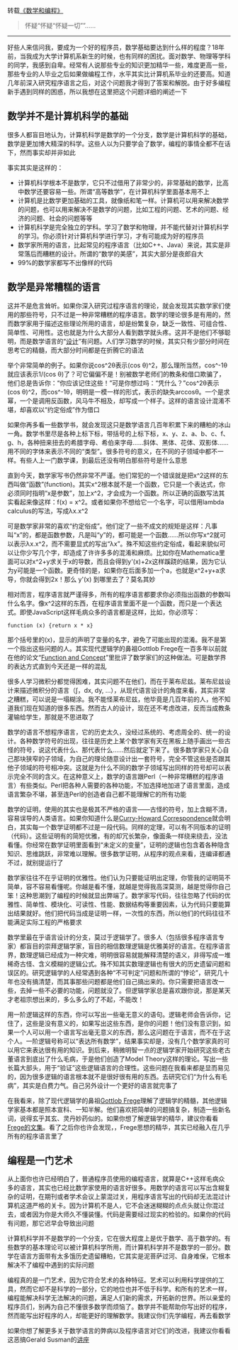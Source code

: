 转载[《数学和编程》](http://www.yinwang.org/blog-cn/2015/07/04/math)

>怀疑“怀疑“怀疑一切””……

----

好些人来信问我，要成为一个好的程序员，数学基础要达到什么样的程度？18年前，当我成为大学计算机系新生的时候，也有同样的困扰。面对数学、物理等学科的同学，我感到自卑。经常有人说那些专业的知识更加精华一些，难度更高一些，那些专业的人毕业之后如果做编程工作，水平其实比计算机系毕业的还要高。知道几年前深入研究程序语言之后，对这个问题我才得到了答案和解脱。由于好多编程新手遇到同样的困惑，所以我想在这里把这个问题详细的阐述一下

## 数学并不是计算机科学的基础

很多人都盲目地认为，计算机科学是数学的一个分支，数学是计算机科学的基础，数学是更加博大精深的科学。这些人以为只要学会了数学，编程的事情全都不在话下，然而事实却并非如此

事实其实是这样的：

* 计算机科学根本不是数学，它只不过借用了非常少的，非常基础的数学，比高中数学还要容易一些。所谓“高等数学”，在计算机科学里面基本用不上
* 计算机是比数学更加基础的工具，就像纸和笔一样。计算机可以用来解决数学的问题，也可以用来解决不是数学的问题，比如工程的问题、艺术的问题、经济的问题、社会的问题等等
* 计算机科学是完全独立的学科。学习了数学和物理，并不能代替对计算机科学的学习。你必须针对计算机科学进行学习，才有可能成为好的程序员
* 数学家所用的语言，比起常见的程序语言（比如C++、Java）来说，其实是非常落后而糟糕的设计。所谓的“数学的美感”，其实大部分是夜郎自大
* 99%的数学家都写不出像样的代码

## 数学是异常糟糕的语言

这并不是危言耸听。如果你深入研究过程序语言的理论，就会发现其实数学家们使用的那些符号，只不过是一种非常糟糕的程序语言。数学的理论很多是有用的，然而数学家用于描述这些理论所用的语言，却是纷繁复杂，缺乏一致性、可组合性、简单性、可用性。这也就是为什么大部分人看到数学就头疼。这并不是他们不够聪明，而是数学语言的“[设计](http://www.yinwang.org/blog-cn/2015/03/17/design)”有问题。人们学习数学的时候，其实只有少部分时间在思考它的精髓，而大部分时间都是在折腾它的语法

举个非常简单的例子。如果你说cos^2θ表示(cos θ)^2，那么理所当然，cos^-1θ就应该表示1/(cos θ)了？可它偏偏不是！别被数学老师们的教条和借口欺骗了，他们总是告诉你：“你应该记住这些！”可是你想过吗：“凭什么？”cos^2θ表示(cos θ)^2，而cos^-1θ，明明是一模一样的形式，表示的缺失arccosθ。一个是求幂，一个是调用反函数，风马牛不相及，却写成一个样子。这样的语言设计混淆不堪，却喜欢以“约定俗成”作为借口

如果你再多看一些数学书，就会发现这只是数学语言几百年积累下来的糟粕的冰山一角。数学书里尽是各种上标下标，带括号的上标下标，x、y、z、a、b、c、f、g、h，各种扭来扭去的希腊字母、希伯来字母……斜体、黑体、花体、双影体……用不同的字体来表示不同的“类型”。很多符号的意义，在不同的子领域中都不一样。有些人上一门数学课，到最后还没有明白那些符号是什么意思

直到今天，数学家写书仍然非常不严谨。他们常犯的一个错误就是把x^2这样的东西叫做“函数”(function)。其实x^2根本就不是一个函数，它只是一个表达式，你必须同时指明“x是参数”，加上x^2，才会成为一个函数。所以正确的函数写法其实看起来像这样：f(x) = x^2。或者如果你不想给它一个名字，可以借用lambda calculus的写法，写成λx.x^2

可是数学家非常的喜欢“约定俗成”。他们定了一些不成文的规矩是这样：凡事叫“x”的，都是函数参数，凡是叫“y”的，都可能是一个函数……所以你写x^2就可以表示λx.x^2，而不需要显式的写出“λx”。殊不知这些约定俗成，看起来貌似可以让你少写几个字，却造成了许许多多的混淆和麻烦。比如你在Mathematica里面可以对x^2+y求关于x的导数，而且会得到y'(x)+2x这样蹊跷的结果，因为它认为y可能是一个函数。更奇怪的是，如果你在后面多加一个a，也就是x^2+y+a求导，你就会得到2x！那么 y'(x) 到哪里去了？莫名其妙

相对而言，程序语言就严谨得多，所有的程序语言都要求你必须指出函数的参数叫什么名字。像x^2这样的东西，在程序语言里面不是一个函数，而只是一个表达式。即使JavaScript这样毛病众多的语言都是这样，比如，你必须写：

```
function (x) {return x * x}
```

那个括号里的(x)，显示的声明了变量的名字，避免了可能出现的混淆。我不是第一个指出这些问题的人。其实现代逻辑学的鼻祖Gottlob Frege在一百多年以前就在他的论文“[Function and Concept](http://www.olimon.org/uan/frege-writings.pdf)”里批评了数学家们的这种做法。可是数学界的表达方式直到今天还是一样的混乱

很多人学习微积分都觉得困难，其实问题不在他们，而在于莱布尼兹。莱布尼兹设计来描述微积分的语言（∫，dx, dy, …），从现代语言设计的角度来看，其实非常之糟糕，可以说是一塌糊涂。我不能怪莱布尼兹，他毕竟是几百年前的人，他不知道我们现在知道的很多东西。然而古人的设计，现在还不考虑改进，反而当成教条灌输给学生，那就是不思进取了

数学的语言不想程序语言，它的历史太久，没经过系统的、考虑周全的、统一的设计。各种数学符号的出现，往往是历史上某个数学家有天在黑板上随手画出一些古怪的符号，说这代表什么、那代表什么……然后就定下来了。很多数学家只关心自己那块狭窄的子领域，为自己的理论随意设计出一套符号，完全不管这些是否跟其他子领域的符号相冲突。这就是为什么不同的数学子领域写出同样的符号却可以表示完全不同的含义。在这种意义上，数学的语言跟Perl（一种非常糟糕的程序语言）有些类似。Perl把各种人需要的各种功能，不加选择地加进了语言里面，造成语言繁杂不堪，甚至连Perl的创造者自己都不能理解它的所有功能

数学的证明，使用的其实也是极其不严格的语言——古怪的符号，加上含糊不清，容易误导的人类语言。如果你知道什么是[Curry-Howard Correspondence](https://en.wikipedia.org/wiki/Curry%E2%80%93Howard_correspondence)就会明白，其实每一个数学证明都不过是一段代码。同样的定理，可以有不同版本的证明（代码）。这些证明有的简短优雅，有的却冗长繁杂，像面条一样绕来绕去，没法看懂。你经常在数学证明里面看到“未定义的变量”，证明的逻辑也包含着各种隐含知识、思维跳跃，非常难以理解。很多数学证明，从程序的观点来看，连编译都通不过，就别提运行了

数学家往往不在乎证明的优雅性。他们认为只要能证明出定理，你管我的证明简不简单，容不容易看懂呢。你越是看不懂，就越是觉得我高深莫测，越是觉得你自己笨！这种思潮到了编程的时候就显出弊端了。数学家写代码，往往忽略了代码的优雅性、简单性、模块化、可读性、性能、数据结构等重要因素，认为代码只要能算出结果就好。他们把代码当成是证明一样，一次性的东西，所以他们的代码往往不能满足实际工程的严格要求

数学里最在乎语言设计的分支，莫过于逻辑学了。很多人（包括很多程序语言专家）都盲目的崇拜逻辑学家，盲目的相信数理逻辑是优雅美好的语言。在程序语言界，数理逻辑已经成为一种灾难，明明很容易就能解释清楚的语义，非得写成一堆稀奇古怪、含义模糊的逻辑公式。殊不知其实数理逻辑也有很大的历史遗留问题和误区的。研究逻辑学的人经常遇到各种“不可判定”问题和所谓的“悖论”，研究几十年也没有搞清楚，而其事那些问题都是他们自己搞出来的。你只需要把语言改一些，去掉一些不必要的功能，问题就没了。但逻辑学家总是喜欢跟你说，那是某天才老祖宗想出来的，多么多么的了不起，不能改！

用一阶逻辑这样的东西，你可以写出一些毫无意义的语句。逻辑老师会告诉你，记住了，这些是没有意义的，如果写出这些东西，是你的问题！他们没有意识到，如果一个人可以用一个语言写出毫无意义的东西，那么这问题在于语言，而不在于这个人。一阶逻辑号称可以“表达所有数学”，结果事实却是，没有几个数学家真的可以用它来表达很有用的知识。到后来，稍微明智一点的逻辑学家开始研究这些老古董语言到底出了什么毛病，于是他们创造了Model Theory这样的理论。写出一些长篇大部头，用于“验证”这些逻辑语言的合理性。这些问题在我看来都是显而易见的，因为很多逻辑的语言根本就不是很好很有用的东西。去研究它们“为什么有毛病”，其实是白费力气。自己另外设计一个更好的语言就完事了

在我看来，除了现代逻辑学的鼻祖[Gottlob Frege](https://en.wikipedia.org/wiki/Gottlob_Frege)理解了逻辑学的精髓，其他逻辑学家基本都是照本宣科、一知半解。他们喜欢把简单的问题搞复杂，制造一些新名词，说得玄乎其玄、灵丹妙药似的。如果你想了解逻辑学的精华，建议你看看[Frege的文集](http://www.olimon.org/uan/frege-writings.pdf)。看了之后你也许会发现，，Frege思想的精华，其实已经融入在几乎所有的程序语言里了

## 编程是一门艺术

从上面你也许已经明白了，普通程序员使用的编程语言，就算是C++这样毛病众多的语言，其实也已经比数学家使用的语言好很多。用数学的语言可以写出含糊复杂的证明，在期刊或者学术会议上蒙混过关，用程序语言写出的代码却无法混过计算机这道严格的关卡。因为计算机不是人，它不会迷迷糊糊的点点头就让你混过去，或者因为你是大师久不懂装懂。代码是需要经过现实的检验的。如果你的代码有问题，那它迟早会导致出问题

计算机科学并不是数学的一个分支，它在很大程度上是优于数学、高于数学的。有些数学的基本理论可以被计算机科学所用，而计算机科学并不是数学的一部分。数学在语言方面带有太多饿历史遗留糟粕，它其实是泥菩萨过河、自身难保，它根本解决不了编程中遇到的实际问题

编程真的是一门艺术，因为它符合艺术的各种特征。艺术可以利用科学提供的工具，然而它却不是科学的一部分，它的地位也并不低于科学。和所有的艺术一样，编程能解决科学无法解决的问题，满足人们新的需求，开拓新的世界。所以亲爱的程序员们，别再为自己不懂很多数学而烦恼了。数学并不能帮助你写出好的程序，然而能写出好程序的人，却能更好的理解数学。我建议你们先学编程，再去看数学

如果你想了解更多关于数学语言的弊病以及程序语言对它们的改进，我建议你看看这恶搞Gerald Susman的[讲座](http://www.infoq.com/presentations/Expression-of-Ideas)

